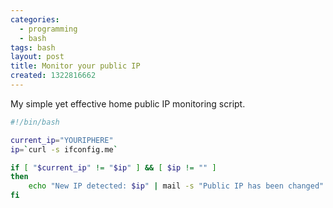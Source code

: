 ```yaml
---
categories:
  - programming
  - bash
tags: bash
layout: post
title: Monitor your public IP
created: 1322816662
---
```


My simple yet effective home public IP monitoring script.

```bash
#!/bin/bash

current_ip="YOURIPHERE"
ip=`curl -s ifconfig.me`

if [ "$current_ip" != "$ip" ] && [ $ip != "" ]
then
    echo "New IP detected: $ip" | mail -s "Public IP has been changed" root@rubyninja.org
fi
```
